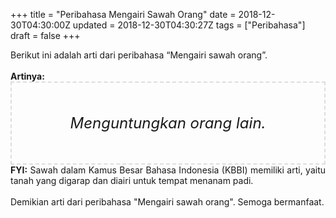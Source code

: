 +++
title = "Peribahasa Mengairi Sawah Orang"
date = 2018-12-30T04:30:00Z
updated = 2018-12-30T04:30:27Z
tags = ["Peribahasa"]
draft = false
+++

<div dir="ltr" style="text-align: left;" trbidi="on"><div style="text-align: justify;">Berikut ini adalah arti dari peribahasa “Mengairi sawah orang”.</div><br /><div style="text-align: justify;"><b>Artinya:</b></div><div style="border: 2px dashed #ddd; font-size: 24px; height: auto; margin: 0 auto; padding: 50px; text-align: center; width: auto;"><i>Menguntungkan orang lain.</i></div><div style="text-align: justify;"><b>FYI:</b> Sawah dalam Kamus Besar Bahasa Indonesia (KBBI) memiliki arti, yaitu tanah yang digarap dan diairi untuk tempat menanam padi.</div><br /><div style="text-align: justify;">Demikian arti dari peribahasa "Mengairi sawah orang". Semoga bermanfaat. </div></div>
